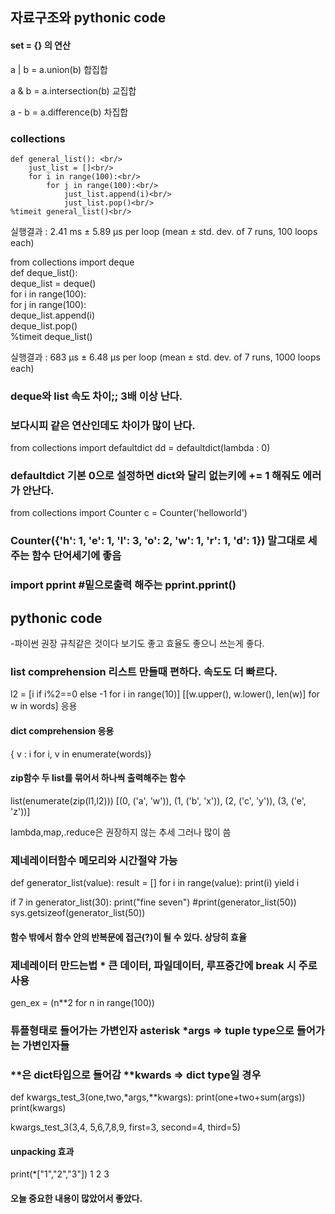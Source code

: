 ## 자료구조와 pythonic code

#### set = {}  의 연산

  a | b = a.union(b)  합집합

  a & b = a.intersection(b) 교집합

  a - b = a.difference(b) 차집합


### collections 

    def general_list(): <br/>
        just_list = []<br/>
        for i in range(100):<br/>
            for j in range(100):<br/>
                just_list.append(i)<br/>
                just_list.pop()<br/>
    %timeit general_list()<br/>
  
  실행결과 : 2.41 ms ± 5.89 µs per loop (mean ± std. dev. of 7 runs, 100 loops each)<br/>

  from collections import deque<br/>
  def deque_list():<br/>
      deque_list = deque()<br/>
      for i in range(100):<br/>
          for j in range(100):<br/>
              deque_list.append(i)<br/>
              deque_list.pop()<br/>
  %timeit deque_list()<br/>

  실행결과 : 683 µs ± 6.48 µs per loop (mean ± std. dev. of 7 runs, 1000 loops each)<br/>
### deque와 list 속도 차이;; 3배 이상 난다.
### 보다시피 같은 연산인데도 차이가 많이 난다. 


  from collections import defaultdict
  dd = defaultdict(lambda : 0)
### defaultdict 기본 0으로 설정하면 dict와 달리 없는키에 += 1 해줘도 에러가 안난다.

  from collections import Counter
  c = Counter('helloworld')
### Counter({'h': 1, 'e': 1, 'l': 3, 'o': 2, 'w': 1, 'r': 1, 'd': 1}) 말그대로 세주는 함수 단어세기에 좋음

### import pprint  #밑으로출력 해주는 pprint.pprint()


## pythonic code
-파이썬 권장 규칙같은 것이다 보기도 좋고 효율도 좋으니 쓰는게 좋다.
 
### list comprehension 리스트 만들때 편하다. 속도도 더 빠르다.
  l2 = [i if i%2==0 else -1 for i in range(10)] 
  [[w.upper(), w.lower(), len(w)] for w in words] 응용

#### dict comprehension 응용
  { v : i for i, v in enumerate(words)} 
  
#### zip함수 두 list를 묶어서 하나씩 출력해주는 함수
  list(enumerate(zip(l1,l2)))
  [(0, ('a', 'w')), (1, ('b', 'x')), (2, ('c', 'y')), (3, ('e', 'z'))]
  
lambda,map,.reduce은 권장하지 않는 추세 그러나 많이 씀

### 제네레이터함수 메모리와 시간절약 가능
  def generator_list(value):
      result = []
      for i in range(value):
          print(i)
          yield i

  if 7 in generator_list(30):
      print("fine seven")
  #print(generator_list(50))
  sys.getsizeof(generator_list(50))

#### 함수 밖에서 함수 안의 반복문에 접근(?)이 될 수 있다. 상당히 효율

### 제네레이터 만드는법 * 큰 데이터, 파일데이터, 루프중간에 break 시 주로 사용
  gen_ex = (n**2 for n in range(100)) 
  
### 튜플형태로 들어가는 가변인자 asterisk   *args    => tuple type으로 들어가는 가변인자들
### **은 dict타입으로 들어감                **kwards => dict type일 경우

  def kwargs_test_3(one,two,*args,**kwargs): 
      print(one+two+sum(args))
      print(kwargs)                    

  kwargs_test_3(3,4,    5,6,7,8,9,    first=3, second=4, third=5)

#### unpacking 효과
  print(*["1","2","3"])
  1 2 3
  
  
#### 오늘 중요한 내용이  많았어서 좋았다.

